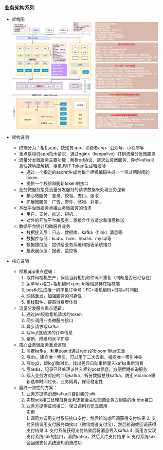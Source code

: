 ### 业务架构系列

* 架构图
![业务架构](images/架构图_fc.png)

* 架构说明
    - 终端分为：柜机app、快递员app、消费者app、公众号、小程序等
    - 重点是柜机app的pb请求，通过nginx（keepalive）打到流量分发微服务
    - 流量分发微服务主要功能：解析pd协议、请求业务微服务、异步kafka消息快速响应解耦、柜机JWT Token生成和校验
        * 通过一个指定的secret生成为每个柜机编码生成一个带过期时间的token
        * 提供一个校验和刷新token的接口
    - 业务微服务接受流量分发服务的请求数据来处理业务逻辑
        * 核心微服务：登录、校验、支付、派取
        * 扩展微服务：广告、寄件、储物、彩票...
    - 基础平台微服务承接业务微服务的请求
        * 用户、支付、推送、柜机...
        * 对外的开放平台微服务：承接合作方请求和消息推送
    - 数据平台统计和微服务业务
        * 数据接入层：日志、数据库、kafka（flink）消息等
        * 数据库存储：kudu、hive、hbase、mysql等
        * 数据接口层：提供给业务系统和报表系统接口
        * 报表展示层：报表、监控等
        
* 核心说明
    - 柜机app重点逻辑：
        1. 取件码柜机生产，保证当前柜机取件码不重复（判断是否已经存在）
        2. 运单号+格口+柜机编码+postId等信息存在柜机端
        3. postId生成唯一的丰巢订单号：FC+柜机编码+日期+时间戳
        4. 网络重发，加强服务的可靠性
        5. 离线取件，提高消费者体验
    - 流量分发服务重点逻辑：
        1. 通过jwt校验柜机请求的token
        2. 同步调用业务微服务接口
        3. 异步请求写kafka
        4. 写log1就请求的订单信息
        5. 熔断、降级和水平扩容
    - 核心业务微服务重点逻辑：
        1. 消费kafka，利用postId通过redis的bloom filter去重
        2. 写db，建立唯一索引，可以用于二次去重，捕捉唯一索引冲突
        3. 写log2，跟log1做对比，找出差异自动重新灌入kafka重新消费
        4. 写redis，记录已经处理派件入柜的post信息，方便后期查询服务
        5. 写入业务方对应的二级kafka，拆分数据总线kafka，防止reblance重新选举时间过长，业务隔离，保证稳定性
    - 最终一致性的方案：
        1. 业务方提供消费kafka消费封装的sdk
        2. 实现sdk接口处理自身业务逻辑会主动回调业务方封装的dubbo接口
        3. 业务方提供查询接口，保证调用方兜底调用  
            实例  
                1. 调用方调用支付系统接口支付，然后轮询或回调获得支付结果
                2. 支付系统调用支付服务商接口（微信或者支付宝），然后轮询或回调获得支付结果
                3. 支付系统获得支付结果后将消息丢入kafka
                4. 调用方实现支付系统sdk的接口，消费kafka，然后入库支付结果
                5. 支付系统sdk会回调支付系统通知消费成功
                
        
        
        